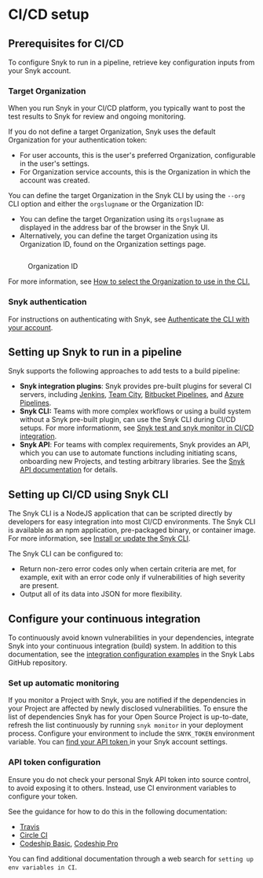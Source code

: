 # CI/CD setup

## Prerequisites for CI/CD

To configure Snyk to run in a pipeline, retrieve key configuration inputs from your Snyk account.

### Target Organization

When you run Snyk in your CI/CD platform, you typically want to post the test results to Snyk for review and ongoing monitoring.

If you do not define a target Organization, Snyk uses the default Organization for your authentication token:

* For user accounts, this is the user's preferred Organization, configurable in the user's settings.
* For Organization service accounts, this is the Organization in which the account was created.

You can define the target Organization in the Snyk CLI by using the  `--org` CLI option and either the `orgslugname` or the Organization ID:

* You can define the target Organization using its `orgslugname` as displayed in the address bar of the browser in the Snyk UI.
* Alternatively, you can define the target Organization using its Organization ID, found on the Organization settings page.

<figure><img src="../../../.gitbook/assets/image1.png" alt=""><figcaption><p>Organization ID</p></figcaption></figure>

For more information, see [How to select the Organization to use in the CLI.](../../snyk-cli/scan-and-maintain-projects-using-the-cli/how-to-select-the-organization-to-use-in-the-cli.md)

### Snyk authentication

For instructions on authenticating with Snyk, see [Authenticate the CLI with your account](../../../snyk-cli/authenticate-to-use-the-cli.md).

## Setting up Snyk to run in a pipeline

Snyk supports the following approaches to add tests to a build pipeline:

* **Snyk integration plugins**: Snyk provides pre-built plugins for several CI servers, including [Jenkins](../../../scm-ide-and-ci-cd-integrations/snyk-ci-cd-integrations/jenkins-plugin-integration-with-snyk.md), [Team City](../teamcity-jetbrains-integration-using-the-snyk-security-plugin/), [Bitbucket Pipelines](../bitbucket-pipelines-integration-using-a-snyk-pipe/), and [Azure Pipelines](../azure-pipelines-integration/).
* **Snyk CLI:** Teams with more complex workflows or using a build system without a Snyk pre-built plugin, can use the Snyk CLI during CI/CD setups. For more informationm, see [Snyk test and snyk monitor in CI/CD integration](snyk-test-and-snyk-monitor-in-ci-cd-integration.md).
* **Snyk API**: For teams with complex requirements, Snyk provides an API, which you can use to automate functions including initiating scans, onboarding new Projects, and testing arbitrary libraries. See the [Snyk API documentation](../../../snyk-api/overview.md) for details.

## Setting up CI/CD using Snyk CLI

The Snyk CLI is a NodeJS application that can be scripted directly by developers for easy integration into most CI/CD environments. The Snyk CLI is available as an npm application, pre-packaged binary, or container image. For more information, see [Install or update the Snyk CLI](../../snyk-cli/install-or-update-the-snyk-cli/).

The Snyk CLI can be configured to:

* Return non-zero error codes only when certain criteria are met, for example, exit with an error code only if vulnerabilities of high severity are present.
* Output all of its data into JSON for more flexibility.

## Configure your continuous integration

To continuously avoid known vulnerabilities in your dependencies, integrate Snyk into your continuous integration (build) system. In addition to this documentation, see the [integration configuration examples](https://github.com/snyk-labs/snyk-cicd-integration-examples) in the Snyk Labs GitHub repository.

### Set up automatic monitoring

If you monitor a Project with Snyk, you are notified if the dependencies in your Project are affected by newly disclosed vulnerabilities. To ensure the list of dependencies Snyk has for your Open Source Project is up-to-date, refresh the list continuously by running `snyk monitor` in your deployment process. Configure your environment to include the `SNYK_TOKEN` environment variable. You can [find your API token ](../../../snyk-api/authentication-for-api/)in your Snyk account settings.

### API token configuration

Ensure you do not check your personal Snyk API token into source control, to avoid exposing it to others. Instead, use CI environment variables to configure your token.

See the guidance for how to do this in the following documentation:

* [Travis](https://docs.travis-ci.com/user/environment-variables/)
* [Circle CI](https://circleci.com/docs/set-environment-variable/)
* [Codeship Basic](https://docs.cloudbees.com/docs/cloudbees-codeship/latest/basic-builds-and-configuration/set-environment-variables), [Codeship Pro](https://docs.cloudbees.com/docs/cloudbees-codeship/latest/pro-builds-and-configuration/environment-variables)

You can find additional documentation through a web search for `setting up env variables in CI`.
